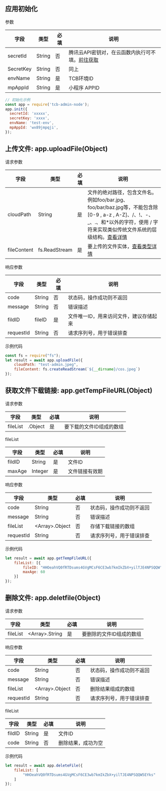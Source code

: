 ## 应用初始化
参数

| 字段 | 类型 | 必填 | 说明
| --- | --- | --- | --- |
| secretId | String | 否 | 腾讯云API密钥对，在云函数内执行可不填。[前往获取](https://console.cloud.tencent.com/cam/capi)
| SecretKey | String | 否 |  同上
| envName | String | 是 | TCB环境ID
| mpAppId | String | 是 | 小程序 APPID

```javascript
// 初始化示例
const app = require('tcb-admin-node');
app.init({
  secretId: 'xxxxx',
  secretKey: 'xxxx',
  envName: 'test-env',
  mpAppId: 'wx89jmpqji',
});
```

## 上传文件: app.uploadFile(Object)

请求参数

| 字段 | 类型 | 必填 | 说明
| --- | --- | --- | --- |
| cloudPath | String | 是 | 文件的绝对路径，包含文件名。例如foo/bar.jpg、foo/bar/baz.jpg等，不能包含除[0-9 , a-z , A-Z]、/、!、-、_、.、和*以外的字符，使用 / 字符来实现类似传统文件系统的层级结构。[查看详情](https://cloud.tencent.com/document/product/436/13324)
| fileContent | fs.ReadStream | 是 | 要上传的文件实体，[查看类型详情](https://nodejs.org/api/stream.html#stream_class_stream_readable)

响应参数

| 字段 | 类型 | 必填 | 说明
| --- | --- | --- | --- |
| code | String | 否 | 状态码，操作成功则不返回
| message | String | 否 | 错误描述
| fildID | fileID | 是 | 文件唯一ID，用来访问文件，建议存储起来
| requestId | String | 否 | 请求序列号，用于错误排查

示例代码
```javascript
const fs = require("fs");
let result = await app.uploadFile({
    cloudPath: "test-admin.jpeg",
    fileContent: fs.createReadStream(`${__dirname}/cos.jpeg`)
});
```

## 获取文件下载链接: app.getTempFileURL(Object)

请求参数

| 字段 | 类型 | 必填 | 说明
| --- | --- | --- | --- |
| fileList | <Array>.Object | 是 | 要下载的文件ID组成的数组

fileList

| 字段 | 类型 | 必填 | 说明
| --- | --- | --- | --- |
| fildID | String | 是 | 文件ID
| maxAge | Integer | 是 | 文件链接有效期

响应参数

| 字段 | 类型 | 必填 | 说明
| --- | --- | --- | --- |
| code | String | 否 | 状态码，操作成功则不返回
| message | String | 否 | 错误描述
| fileList | \<Array>.Object | 否 | 存储下载链接的数组
| requestId | String | 否 | 请求序列号，用于错误排查

示例代码
```javascript
let result = await app.getTempFileURL({
    fileList: [{
        fileID: "HHOeahVQ0fRTDsums4GVgMCsF6CE3wb7kmIkZbX+yilTJE4NPSQQW",
        maxAge: 60
    }]
});
```

## 删除文件: app.deletfile(Object)

请求参数

| 字段 | 类型 | 必填 | 说明
| --- | --- | --- | --- |
| fileList | \<Array>.String | 是 | 要删除的文件ID组成的数组

响应参数

| 字段 | 类型 | 必填 | 说明
| --- | --- | --- | --- |
| code | String | 否 | 状态码，操作成功则不返回
| message | String | 否 | 错误描述
| fileList | \<Array>.Object | 否 | 删除结果组成的数组
| requestId | String | 否 | 请求序列号，用于错误排查

fileList

| 字段 | 类型 | 必填 | 说明
| --- | --- | --- | --- |
| fildID | String | 是 | 文件ID
| code | String | 否 | 删除结果，成功为空

示例代码
```javascript
let result = await app.deleteFile({
    fileList: [
        "HHOeahVQ0fRTDsums4GVgMCsF6CE3wb7kmIkZbX+yilTJE4NPSQQW5EYks"
    ]
});
```